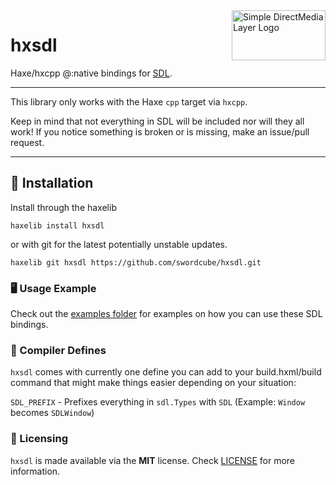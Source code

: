 <img src="https://upload.wikimedia.org/wikipedia/commons/thumb/1/16/Simple_DirectMedia_Layer%2C_Logo.svg/1200px-Simple_DirectMedia_Layer%2C_Logo.svg.png" alt="Simple DirectMedia Layer Logo" align="right" width="150" height="80" />

# hxsdl

Haxe/hxcpp @:native bindings for [SDL](https://github.com/libsdl-org/SDL).

---

This library only works with the Haxe `cpp` target via `hxcpp`.

Keep in mind that not everything in SDL will be included nor will they all work!
If you notice something is broken or is missing, make an issue/pull request.

---

## 📩 Installation

Install through the haxelib

```
haxelib install hxsdl
```

or with git for the latest potentially unstable updates.

```
haxelib git hxsdl https://github.com/swordcube/hxsdl.git
```

### 🖥 Usage Example
Check out the [examples folder](https://github.com/swordcube/hxsdl/tree/main/examples) for examples on how you can use these SDL bindings.

### 📜 Compiler Defines
`hxsdl` comes with currently one define you
can add to your build.hxml/build command that might make things
easier depending on your situation:

`SDL_PREFIX` - Prefixes everything in `sdl.Types` with `SDL` (Example: `Window` becomes `SDLWindow`)

### 📜 Licensing
`hxsdl` is made available via the **MIT** license. Check [LICENSE](https://github.com/swordcube/hxsdl/blob/main/LICENSE) for more information.
